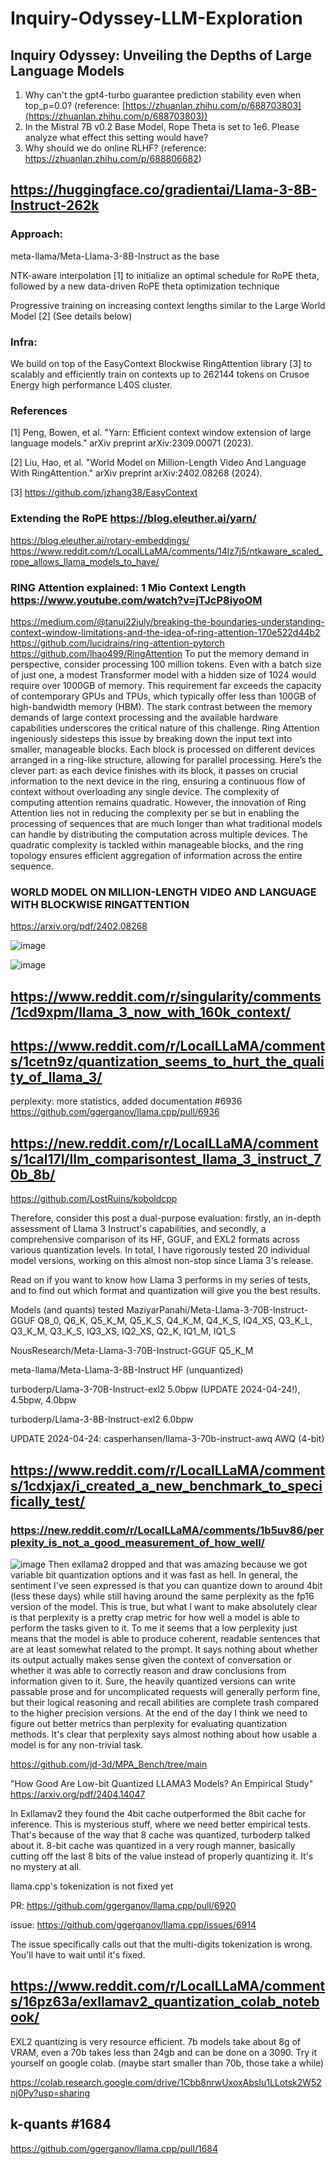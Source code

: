 # Inquiry-Odyssey-LLM-Exploration

## Inquiry Odyssey: Unveiling the Depths of Large Language Models

1. Why can't the gpt4-turbo guarantee prediction stability even when top_p=0.0? (reference: [https://zhuanlan.zhihu.com/p/688703803](https://zhuanlan.zhihu.com/p/688703803))
2. In the Mistral 7B v0.2 Base Model, Rope Theta is set to 1e6. Please analyze what effect this setting would have?
3. Why should we do online RLHF? (reference: https://zhuanlan.zhihu.com/p/688806682)

## https://huggingface.co/gradientai/Llama-3-8B-Instruct-262k
### Approach:

meta-llama/Meta-Llama-3-8B-Instruct as the base

NTK-aware interpolation [1] to initialize an optimal schedule for RoPE theta, followed by a new data-driven RoPE theta optimization technique

Progressive training on increasing context lengths similar to the Large World Model [2] (See details below)

### Infra:

We build on top of the EasyContext Blockwise RingAttention library [3] to scalably and efficiently train on contexts up to 262144 tokens on Crusoe Energy high performance L40S cluster.

### References

[1] Peng, Bowen, et al. "Yarn: Efficient context window extension of large language models." arXiv preprint arXiv:2309.00071 (2023).

[2] Liu, Hao, et al. "World Model on Million-Length Video And Language With RingAttention." arXiv preprint arXiv:2402.08268 (2024).

[3] https://github.com/jzhang38/EasyContext

### Extending the RoPE https://blog.eleuther.ai/yarn/
https://blog.eleuther.ai/rotary-embeddings/
https://www.reddit.com/r/LocalLLaMA/comments/14lz7j5/ntkaware_scaled_rope_allows_llama_models_to_have/

### RING Attention explained: 1 Mio Context Length https://www.youtube.com/watch?v=jTJcP8iyoOM
https://medium.com/@tanuj22july/breaking-the-boundaries-understanding-context-window-limitations-and-the-idea-of-ring-attention-170e522d44b2
https://github.com/lucidrains/ring-attention-pytorch
https://github.com/lhao499/RingAttention
To put the memory demand in perspective, consider processing 100 million tokens. Even with a batch size of just one, a modest Transformer model with a hidden size of 1024 would require over 1000GB of memory. This requirement far exceeds the capacity of contemporary GPUs and TPUs, which typically offer less than 100GB of high-bandwidth memory (HBM). The stark contrast between the memory demands of large context processing and the available hardware capabilities underscores the critical nature of this challenge.
Ring Attention ingeniously sidesteps this issue by breaking down the input text into smaller, manageable blocks. Each block is processed on different devices arranged in a ring-like structure, allowing for parallel processing. Here’s the clever part: as each device finishes with its block, it passes on crucial information to the next device in the ring, ensuring a continuous flow of context without overloading any single device.
The complexity of computing attention remains quadratic. However, the innovation of Ring Attention lies not in reducing the complexity per se but in enabling the processing of sequences that are much longer than what traditional models can handle by distributing the computation across multiple devices. The quadratic complexity is tackled within manageable blocks, and the ring topology ensures efficient aggregation of information across the entire sequence.

### WORLD MODEL ON MILLION-LENGTH VIDEO AND LANGUAGE WITH BLOCKWISE RINGATTENTION
https://arxiv.org/pdf/2402.08268

![image](https://github.com/qianxinchun/Inquiry-Odyssey-LLM-Exploration/assets/7309139/e185f010-deae-4665-bc68-6b3eb3daf174)


![image](https://github.com/qianxinchun/Inquiry-Odyssey-LLM-Exploration/assets/7309139/a5ad6217-bcc4-4072-95ec-14c1060cc387)

## https://www.reddit.com/r/singularity/comments/1cd9xpm/llama_3_now_with_160k_context/

## https://www.reddit.com/r/LocalLLaMA/comments/1cetn9z/quantization_seems_to_hurt_the_quality_of_llama_3/
perplexity: more statistics, added documentation #6936 https://github.com/ggerganov/llama.cpp/pull/6936 

## https://new.reddit.com/r/LocalLLaMA/comments/1cal17l/llm_comparisontest_llama_3_instruct_70b_8b/

https://github.com/LostRuins/koboldcpp

Therefore, consider this post a dual-purpose evaluation: firstly, an in-depth assessment of Llama 3 Instruct's capabilities, and secondly, a comprehensive comparison of its HF, GGUF, and EXL2 formats across various quantization levels. In total, I have rigorously tested 20 individual model versions, working on this almost non-stop since Llama 3's release.

Read on if you want to know how Llama 3 performs in my series of tests, and to find out which format and quantization will give you the best results.

Models (and quants) tested
MaziyarPanahi/Meta-Llama-3-70B-Instruct-GGUF Q8_0, Q6_K, Q5_K_M, Q5_K_S, Q4_K_M, Q4_K_S, IQ4_XS, Q3_K_L, Q3_K_M, Q3_K_S, IQ3_XS, IQ2_XS, Q2_K, IQ1_M, IQ1_S

NousResearch/Meta-Llama-3-70B-Instruct-GGUF Q5_K_M

meta-llama/Meta-Llama-3-8B-Instruct HF (unquantized)

turboderp/Llama-3-70B-Instruct-exl2 5.0bpw (UPDATE 2024-04-24!), 4.5bpw, 4.0bpw

turboderp/Llama-3-8B-Instruct-exl2 6.0bpw

UPDATE 2024-04-24: casperhansen/llama-3-70b-instruct-awq AWQ (4-bit)



## https://www.reddit.com/r/LocalLLaMA/comments/1cdxjax/i_created_a_new_benchmark_to_specifically_test/
### https://new.reddit.com/r/LocalLLaMA/comments/1b5uv86/perplexity_is_not_a_good_measurement_of_how_well/
![image](https://github.com/qianxinchun/Inquiry-Odyssey-LLM-Exploration/assets/7309139/65ae54a7-2404-40ad-a185-59bfdf6a08bc)
Then exllama2 dropped and that was amazing because we got variable bit quantization options and it was fast as hell.
In general, the sentiment I've seen expressed is that you can quantize down to around 4bit (less these days) while still having around the same perplexity as the fp16 version of the model. This is true, but what I want to make absolutely clear is that perplexity is a pretty crap metric for how well a model is able to perform the tasks given to it. To me it seems that a low perplexity just means that the model is able to produce coherent, readable sentences that are at least somewhat related to the prompt. It says nothing about whether its output actually makes sense given the context of conversation or whether it was able to correctly reason and draw conclusions from information given to it.
Sure, the heavily quantized versions can write passable prose and for uncomplicated requests will generally perform fine, but their logical reasoning and recall abilities are complete trash compared to the higher precision versions.
At the end of the day I think we need to figure out better metrics than perplexity for evaluating quantization methods. It's clear that perplexity says almost nothing about how usable a model is for any non-trivial task.

https://github.com/jd-3d/MPA_Bench/tree/main

"How Good Are Low-bit Quantized LLAMA3 Models? An Empirical Study" https://arxiv.org/pdf/2404.14047

In Exllamav2 they found the 4bit cache outperformed the 8bit cache for inference. This is mysterious stuff, where we need better empirical tests.
That's because of the way that 8 cache was quantized, turboderp talked about it. 8-bit cache was quantized in a very rough manner, basically cutting off the last 8 bits of the value instead of properly quantizing it. It's no mystery at all.

llama.cpp's tokenization is not fixed yet

PR: https://github.com/ggerganov/llama.cpp/pull/6920

issue: https://github.com/ggerganov/llama.cpp/issues/6914

The issue specifically calls out that the multi-digits tokenization is wrong. You'll have to wait until it's fixed.

## https://www.reddit.com/r/LocalLLaMA/comments/16pz63a/exllamav2_quantization_colab_notebook/
EXL2 quantizing is very resource efficient. 7b models take about 8g of VRAM, even a 70b takes less than 24gb and can be done on a 3090. Try it yourself on google colab. (maybe start smaller than 70b, those take a while)

https://colab.research.google.com/drive/1Cbb8nrwUxoxAbsIu1LLotsk2W52nj0Py?usp=sharing

## k-quants #1684
https://github.com/ggerganov/llama.cpp/pull/1684



